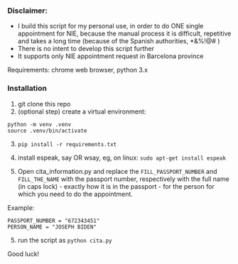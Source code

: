 ### Disclaimer:
- I build this script for my personal use, in order to do ONE single appointment for NIE, because the manual process it is difficult, repetitive and takes a long time (because of the Spanish authorities, *&%!@# )
- There is no intent to develop this script further 
- It supports only NIE appointment request in Barcelona province 

Requirements: chrome web browser, python 3.x

### Installation 

1. git clone this repo
2. (optional step) create a virtual environment:
```
python -m venv .venv
source .venv/bin/activate
```
3. `pip install -r requirements.txt` 
4. install espeak, say OR wsay, 
eg, on linux: `sudo apt-get install espeak`

5. Open cita_information.py and replace the `FILL_PASSPORT_NUMBER` and `FILL_THE_NAME` with the passport number, respectively with the full name (in caps lock) - exactly how it is in the passport - for the person for which you need to do the appointment.

Example:
```
PASSPORT_NUMBER = "672343451"
PERSON_NAME = "JOSEPH BIDEN"
```

5. run the script as `python cita.py`

Good luck!
